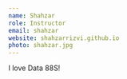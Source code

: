 ```yaml
---
name: Shahzar
role: Instructor
email: shahzar
website: shahzarrizvi.github.io
photo: shahzar.jpg
---
```


I love Data 88S!
